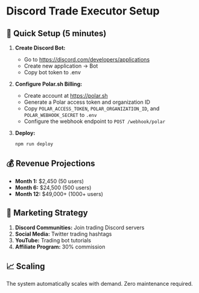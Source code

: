 # Discord Trade Executor Setup

## 🔧 Quick Setup (5 minutes)

1. **Create Discord Bot:**
   - Go to https://discord.com/developers/applications
   - Create new application → Bot
   - Copy bot token to .env

2. **Configure Polar.sh Billing:**
   - Create account at https://polar.sh
   - Generate a Polar access token and organization ID
   - Copy `POLAR_ACCESS_TOKEN`, `POLAR_ORGANIZATION_ID`, and `POLAR_WEBHOOK_SECRET` to `.env`
   - Configure the webhook endpoint to `POST /webhook/polar`

3. **Deploy:**
   ```bash
   npm run deploy
   ```

## 💰 Revenue Projections

- **Month 1:** $2,450 (50 users)
- **Month 6:** $24,500 (500 users)  
- **Month 12:** $49,000+ (1000+ users)

## 🎯 Marketing Strategy

1. **Discord Communities:** Join trading Discord servers
2. **Social Media:** Twitter trading hashtags
3. **YouTube:** Trading bot tutorials
4. **Affiliate Program:** 30% commission

## 📈 Scaling

The system automatically scales with demand. Zero maintenance required.
